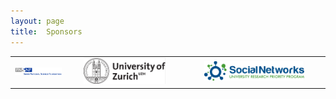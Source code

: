 ```yaml
---
layout: page
title:  Sponsors
---
```


|                |                 |                     |
|:-------------------------:|:-------------------------:  |:-------------------------:   |
|<img src="/assets/image/SNF_LOGO.png" width="110%" /> | <img src="/assets/image/UZH_LOGO.png" width="75%" /> | <img src="/assets/image/SN_LOGO.png" width="75%"  />
